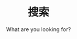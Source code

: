 ---
layout: search
title: 搜索
permalink: /search/
subtitle: "What are you looking for?"
feature-img: "assets/img/pexels/header_image.jpg"
icon: "fa-search"
---